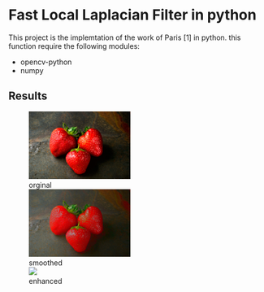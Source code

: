 # Fast Local Laplacian Filter in python
This project is the implemtation of the work of Paris [1] in python.
this function require the following modules:

* opencv-python
* numpy

## Results

<figure class="image">
    <img src="jacek.jpg" width="200">
    <figcaption>orginal</figcaption>
    <img src="jacek_smooth.jpg" width="200">
    <figcaption>smoothed</figcaption>
    <img src="jacek_enhanced.jpg" width="200">
    <figcaption>enhanced</figcaption>
</figure>

